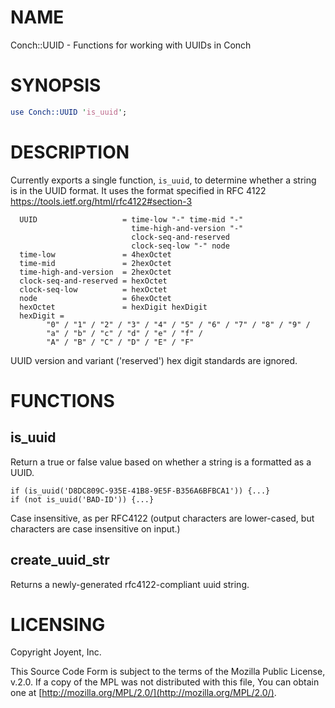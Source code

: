 # NAME

Conch::UUID - Functions for working with UUIDs in Conch

# SYNOPSIS

```perl
use Conch::UUID 'is_uuid';
```

# DESCRIPTION

Currently exports a single function, `is_uuid`, to determine whether a string
is in the UUID format. It uses the format specified in RFC 4122
https://tools.ietf.org/html/rfc4122#section-3

```
  UUID                   = time-low "-" time-mid "-"
                           time-high-and-version "-"
                           clock-seq-and-reserved
                           clock-seq-low "-" node
  time-low               = 4hexOctet
  time-mid               = 2hexOctet
  time-high-and-version  = 2hexOctet
  clock-seq-and-reserved = hexOctet
  clock-seq-low          = hexOctet
  node                   = 6hexOctet
  hexOctet               = hexDigit hexDigit
  hexDigit =
        "0" / "1" / "2" / "3" / "4" / "5" / "6" / "7" / "8" / "9" /
        "a" / "b" / "c" / "d" / "e" / "f" /
        "A" / "B" / "C" / "D" / "E" / "F"
```

UUID version and variant ('reserved') hex digit standards are ignored.

# FUNCTIONS

## is\_uuid

Return a true or false value based on whether a string is a formatted as a UUID.

```
if (is_uuid('D8DC809C-935E-41B8-9E5F-B356A6BFBCA1')) {...}
if (not is_uuid('BAD-ID')) {...}
```

Case insensitive, as per RFC4122 (output characters are lower-cased, but characters are
case insensitive on input.)

## create\_uuid\_str

Returns a newly-generated rfc4122-compliant uuid string.

# LICENSING

Copyright Joyent, Inc.

This Source Code Form is subject to the terms of the Mozilla Public License,
v.2.0. If a copy of the MPL was not distributed with this file, You can obtain
one at [http://mozilla.org/MPL/2.0/](http://mozilla.org/MPL/2.0/).
